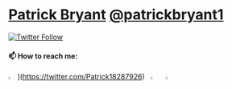 

# [Patrick Bryant](https://patrickbryantlab.github.io) [@patrickbryant1](https://github.com/patrickbryant1)

[![Twitter Follow](https://img.shields.io/twitter/follow/Patrick18287926?style=social)](https://twitter.com/intent/follow?screen_name=Patrick18287926)

#### 📫 How to reach me:

<img src="https://img.icons8.com/color/48/000000/twitter.png" width="3.5%"/>](https://twitter.com/Patrick18287926)  &nbsp; [<img src="https://img.icons8.com/color/48/000000/linkedin.png" width="3.5%"/>](https://www.linkedin.com/in/patrick-bryant-phd/) &nbsp; <a href="mailto:patrick.bryant@scilifelab.se"> <img src="https://img.icons8.com/fluent/48/000000/gmail.png" width="3.5%"/>
